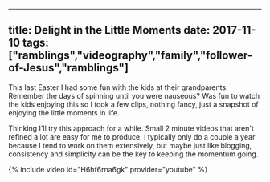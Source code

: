 ﻿---

title: Delight in the Little Moments
date: 2017-11-10
tags: ["ramblings","videography","family","follower-of-Jesus","ramblings"]
---

This last Easter I had some fun with the kids at their grandparents. Remember the days of spinning until you were nauseous? Was fun to watch the kids enjoying this so I took a few clips, nothing fancy, just a snapshot of enjoying the little moments in life.

Thinking I'll try this approach for a while. Small 2 minute videos that aren't refined a lot are easy for me to produce. I typically only do a couple a year because I tend to work on them extensively, but maybe just like blogging, consistency and simplicity can be the key to keeping the momentum going.

{% include video id="H6hf6rna6gk" provider="youtube" %}